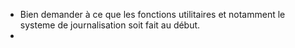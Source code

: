 - Bien demander à ce que les fonctions utilitaires et notamment le systeme de journalisation soit fait au début.
- 
